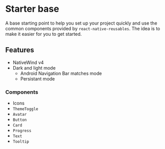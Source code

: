 # Starter base

A base starting point to help you set up your project quickly and use the common components provided by `react-native-reusables`. The idea is to make it easier for you to get started.

## Features

- NativeWind v4
- Dark and light mode
    - Android Navigation Bar matches mode
    - Persistant mode

### Components

- Icons
- `ThemeToggle`
- `Avatar`
- `Button`
- `Card`
- `Progress`
- `Text`
- `Tooltip`
